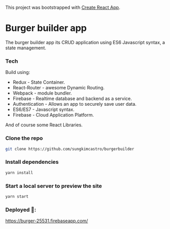 This project was bootstrapped with [Create React App](https://github.com/facebook/create-react-app).


# Burger builder app

The burger builder app its CRUD application using ES6 Javascript syntax, a state management.

### Tech

Build using:

* Redux - State Container.
* React-Router - awesome Dynamic Routing.
* Webpack - module bundler.
* Firebase - Realtime database and backend as a service.
* Authentication - Allows an app to securely save user data.
* ES6/ES7 - Javascript syntax.
* Firebase - Cloud Application Platform.

And of course some React Libraries.


### Clone the repo

```bash
git clone https://github.com/sungkimcastro/burgerbuilder
```

### Install dependencies

```bash
yarn install
```

### Start a local server to preview the site

```bash
yarn start
```

### Deployed 🚀: 

https://burger-25531.firebaseapp.com/



